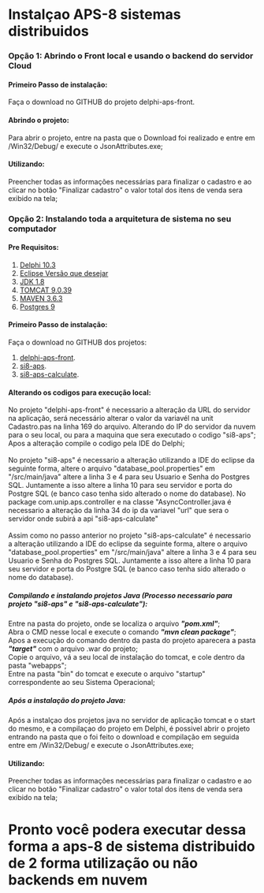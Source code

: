 <h1> Instalçao APS-8 sistemas distribuidos</h1>
</hr>
<h3> Opção 1: Abrindo o Front local e usando o backend do servidor Cloud</b> 

<h4>Primeiro Passo de instalação: </h4>
Faça o download no GITHUB do projeto delphi-aps-front.

<h4>Abrindo o projeto: </h4>
Para abrir o projeto, entre na pasta que o Download foi realizado e entre em /Win32/Debug/ e execute o JsonAttributes.exe;

<h4>Utilizando: </h4>
Preencher todas as informações necessárias para finalizar o cadastro e ao clicar no botão "Finalizar cadastro" o valor total dos itens de venda sera exibido na tela;

<h3> Opção 2: Instalando toda a arquitetura de sistema no seu computador</b> 

<h4>Pre Requisitos: </h4>
<ol>
  <li><a href="https://www.embarcadero.com/br/products/delphi/starter/free-download" target="_blank"> Delphi 10.3</a></li>
  <li><a href="https://www.eclipse.org/downloads/download.php?file=/oomph/epp/2020-09/R/eclipse-inst-jre-win64.exe" target="_blank"> Eclipse Versão que desejar </a></li>
  <li><a href="https://www.oracle.com/br/java/technologies/javase/javase-jdk8-downloads.html" target="_blank">JDK 1.8</a></li>
  <li><a href="https://tomcat.apache.org/download-90.cgi" target="_blank">TOMCAT 9.0.39</a></li>
  <li><a href="https://maven.apache.org/download.cgi" target="_blank">MAVEN 3.6.3</a></li>
  <li><a href="https://www.postgresql.org/download/ target ="_blank">Postgres 9 </a></li>
</ol>



<h4>Primeiro Passo de instalação: </h4>
Faça o download no GITHUB dos projetos:
<ol>
<li><a href="https://github.com/MauroVaz/delphi-aps-front" target="_blank">delphi-aps-front</a>.</li>
<li><a href="https://github.com/MauroVaz/si8-aps" target="_blank">si8-aps</a>.</li>
<li><a href="https://github.com/MauroVaz/si8-aps-calculate" target="_blank">si8-aps-calculate</a>.</li>
</ol>

<h4>Alterando os codigos para execução local:</h4>
No projeto "delphi-aps-front" é necessario a alteração da URL do servidor na aplicação, será necessário alterar o valor da variavél na unit Cadastro.pas na linha 169 do arquivo.
Alterando do IP do servidor da nuvem para o seu local, ou para a maquina que sera executado o codigo "si8-aps";
Apos a alteração compile o codigo pela IDE do Delphi;
</br>
</br>
No projeto "si8-aps" é necessario a alteração utilizando a IDE do eclipse da seguinte forma, altere o arquivo "database_pool.properties" em "/src/main/java" altere a linha 3 e 4 para seu Usuario e Senha do Postgres SQL.
Juntamente a isso altere a linha 10 para seu servidor e porta do Postgre SQL (e banco caso tenha sido alterado o nome do database).
No package com.unip.aps.controller e na classe "AsyncController.java é necessario a alteração da linha 34 do ip da variavel "url" que sera o servidor onde subirá a api "si8-aps-calculate"
</br>
</br>
Assim como no passo anterior no projeto "si8-aps-calculate" é necessario a alteração utilizando a IDE do eclipse da seguinte forma, altere o arquivo "database_pool.properties" em "/src/main/java" altere a linha 3 e 4 para seu Usuario e Senha do Postgres SQL.
Juntamente a isso altere a linha 10 para seu servidor e porta do Postgre SQL (e banco caso tenha sido alterado o nome do database).

<h5>Compilando e instalando projetos Java (Processo necessario para projeto "si8-aps" e "si8-aps-calculate"):</h5>

Entre na pasta do projeto, onde se localiza o arquivo <b><i>"pom.xml"</i></b>;</br>
Abra o CMD nesse local e execute o comando <b><i>"mvn clean package"</i></b>;</br>
Apos a execução do comando dentro da pasta do projeto aparecera a pasta <b><i>"target"</i></b> com o arquivo .war do projeto;</br>
Copie o arquivo, vá a seu local de instalação do tomcat, e cole dentro da pasta "webapps";</br>
Entre na pasta "bin" do tomcat e execute o arquivo "startup" correspondente ao seu Sistema Operacional;

<h5>Após a instalação do projeto Java:</h5>
Após a instalçao dos projetos java no servidor de aplicação tomcat e o start do mesmo, e a compilaçao do projeto em Delphi, é possivel abrir o projeto entrando na pasta que o foi feito o download e compilação em seguida entre em /Win32/Debug/ e execute o JsonAttributes.exe;

<h4>Utilizando: </h4>
Preencher todas as informações necessárias para finalizar o cadastro e ao clicar no botão "Finalizar cadastro" o valor total dos itens de venda sera exibido na tela;

<h1> Pronto você podera executar dessa forma a aps-8 de sistema distribuido de 2 forma utilização ou não backends em nuvem </h1>




